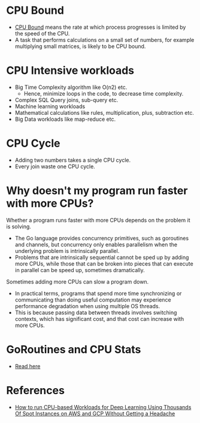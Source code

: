 # CPU Bound
- [CPU Bound](https://stackoverflow.com/questions/868568/what-do-the-terms-cpu-bound-and-i-o-bound-mean) means the rate at which process progresses is limited by the speed of the CPU. 
- A task that performs calculations on a small set of numbers, for example multiplying small matrices, is likely to be CPU bound.

# CPU Intensive workloads
- Big Time Complexity algorithm like O(n2) etc. 
  - Hence, minimize loops in the code, to decrease time complexity.
- Complex SQL Query joins, sub-query etc.
- Machine learning workloads
- Mathematical calculations like rules, multiplication, plus, subtraction etc.
- Big Data workloads like map-reduce etc.

# CPU Cycle
- Adding two numbers takes a single CPU cycle.
- Every join waste one CPU cycle.

# Why doesn't my program run faster with more CPUs?
Whether a program runs faster with more CPUs depends on the problem it is solving.
- The Go language provides concurrency primitives, such as goroutines and channels, but concurrency only enables parallelism when the underlying problem is intrinsically parallel.
- Problems that are intrinsically sequential cannot be sped up by adding more CPUs, while those that can be broken into pieces that can execute in parallel can be speed up, sometimes dramatically.

Sometimes adding more CPUs can slow a program down.
- In practical terms, programs that spend more time synchronizing or communicating than doing useful computation may experience performance degradation when using multiple OS threads.
- This is because passing data between threads involves switching contexts, which has significant cost, and that cost can increase with more CPUs.

# GoRoutines and CPU Stats
- [Read here](https://github.com/Anshul619/Golang/blob/main/GoRoutines%26Channels/Stats.md)

# References
- [How to run CPU-based Workloads for Deep Learning Using Thousands Of Spot Instances on AWS and GCP Without Getting a Headache](https://towardsdatascience.com/how-to-run-cpu-intensive-workloads-for-deep-learning-with-thousands-of-spot-instances-on-aws-and-85ce9d452f10)